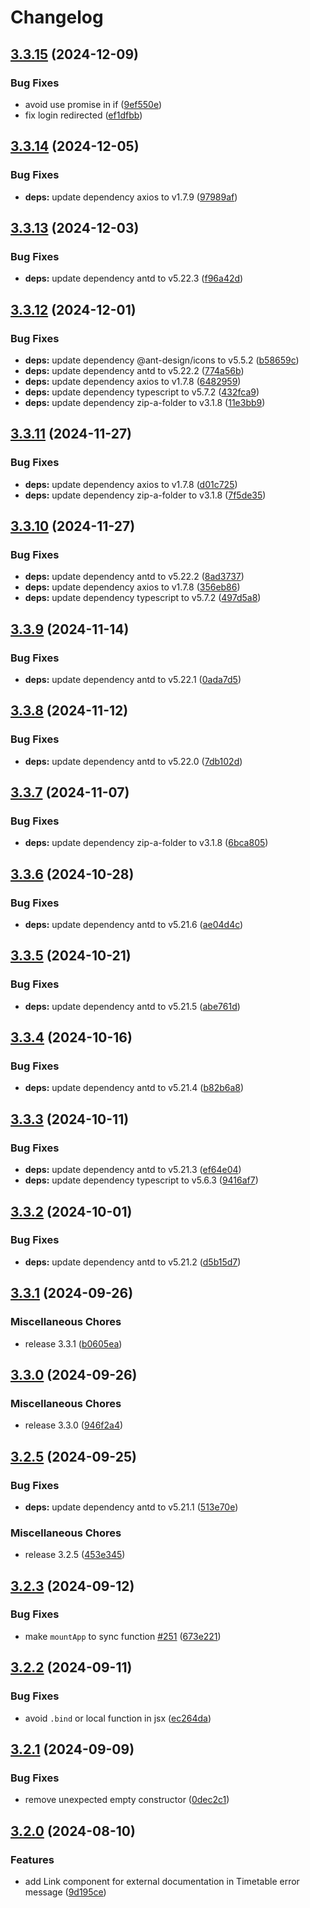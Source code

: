 # Changelog

## [3.3.15](https://github.com/thangved/ctu-extension/compare/v3.3.14...v3.3.15) (2024-12-09)


### Bug Fixes

* avoid use promise in if ([9ef550e](https://github.com/thangved/ctu-extension/commit/9ef550e2090aa75c40e578cda7054777c511e8db))
* fix login redirected ([ef1dfbb](https://github.com/thangved/ctu-extension/commit/ef1dfbbd159dca9234377d8766d32df685675fa7))

## [3.3.14](https://github.com/thangved/ctu-extension/compare/v3.3.13...v3.3.14) (2024-12-05)

### Bug Fixes

-   **deps:** update dependency axios to v1.7.9 ([97989af](https://github.com/thangved/ctu-extension/commit/97989af724911ffade537655f80c6cdbaa5bcf2a))

## [3.3.13](https://github.com/thangved/ctu-extension/compare/v3.3.12...v3.3.13) (2024-12-03)

### Bug Fixes

-   **deps:** update dependency antd to v5.22.3 ([f96a42d](https://github.com/thangved/ctu-extension/commit/f96a42d5f30076ede41349fb51825d2abfef26bf))

## [3.3.12](https://github.com/thangved/ctu-extension/compare/v3.3.11...v3.3.12) (2024-12-01)

### Bug Fixes

-   **deps:** update dependency @ant-design/icons to v5.5.2 ([b58659c](https://github.com/thangved/ctu-extension/commit/b58659c334c1c2112b9a2e3a3a5f660a900f5163))
-   **deps:** update dependency antd to v5.22.2 ([774a56b](https://github.com/thangved/ctu-extension/commit/774a56b151ccc8993e823842a239cff1a7d43c15))
-   **deps:** update dependency axios to v1.7.8 ([6482959](https://github.com/thangved/ctu-extension/commit/6482959edc8901595530aae8d5bc93cff2d01045))
-   **deps:** update dependency typescript to v5.7.2 ([432fca9](https://github.com/thangved/ctu-extension/commit/432fca96c14b09c77a19d95322758a5ccf280c75))
-   **deps:** update dependency zip-a-folder to v3.1.8 ([11e3bb9](https://github.com/thangved/ctu-extension/commit/11e3bb9f86040c85290558ab031d3277634b950d))

## [3.3.11](https://github.com/thangved/ctu-extension/compare/v3.3.10...v3.3.11) (2024-11-27)

### Bug Fixes

-   **deps:** update dependency axios to v1.7.8 ([d01c725](https://github.com/thangved/ctu-extension/commit/d01c7258bb1e07cf2cfd10bdbfd91d33623de027))
-   **deps:** update dependency zip-a-folder to v3.1.8 ([7f5de35](https://github.com/thangved/ctu-extension/commit/7f5de358848ee0f5044d339aaac1ad8028f7dd17))

## [3.3.10](https://github.com/thangved/ctu-extension/compare/v3.3.9...v3.3.10) (2024-11-27)

### Bug Fixes

-   **deps:** update dependency antd to v5.22.2 ([8ad3737](https://github.com/thangved/ctu-extension/commit/8ad3737a0ebc9fc1f1956dd2197dc6895b52c712))
-   **deps:** update dependency axios to v1.7.8 ([356eb86](https://github.com/thangved/ctu-extension/commit/356eb86397af3a32c20cdf95e4116909800e7ecc))
-   **deps:** update dependency typescript to v5.7.2 ([497d5a8](https://github.com/thangved/ctu-extension/commit/497d5a81d0e8eb980b9764ee87731a337b7b3967))

## [3.3.9](https://github.com/thangved/ctu-extension/compare/v3.3.8...v3.3.9) (2024-11-14)

### Bug Fixes

-   **deps:** update dependency antd to v5.22.1 ([0ada7d5](https://github.com/thangved/ctu-extension/commit/0ada7d5b4889bf127fdc4a4d30e348c254417546))

## [3.3.8](https://github.com/thangved/ctu-extension/compare/v3.3.7...v3.3.8) (2024-11-12)

### Bug Fixes

-   **deps:** update dependency antd to v5.22.0 ([7db102d](https://github.com/thangved/ctu-extension/commit/7db102d8dd9737f4e48db569ba972a2b4a8a02ce))

## [3.3.7](https://github.com/thangved/ctu-extension/compare/v3.3.6...v3.3.7) (2024-11-07)

### Bug Fixes

-   **deps:** update dependency zip-a-folder to v3.1.8 ([6bca805](https://github.com/thangved/ctu-extension/commit/6bca80594ca2d6797d9c57f8e7853648d8726253))

## [3.3.6](https://github.com/thangved/ctu-extension/compare/v3.3.5...v3.3.6) (2024-10-28)

### Bug Fixes

-   **deps:** update dependency antd to v5.21.6 ([ae04d4c](https://github.com/thangved/ctu-extension/commit/ae04d4ce3ebf29c228896cafcaf4860a744afdfd))

## [3.3.5](https://github.com/thangved/ctu-extension/compare/v3.3.4...v3.3.5) (2024-10-21)

### Bug Fixes

-   **deps:** update dependency antd to v5.21.5 ([abe761d](https://github.com/thangved/ctu-extension/commit/abe761dfcf770b572365cc3ea0b7fcaf795bd4f3))

## [3.3.4](https://github.com/thangved/ctu-extension/compare/v3.3.3...v3.3.4) (2024-10-16)

### Bug Fixes

-   **deps:** update dependency antd to v5.21.4 ([b82b6a8](https://github.com/thangved/ctu-extension/commit/b82b6a8e3f82c4007a8d0e436d756536d6b02c03))

## [3.3.3](https://github.com/thangved/ctu-extension/compare/v3.3.2...v3.3.3) (2024-10-11)

### Bug Fixes

-   **deps:** update dependency antd to v5.21.3 ([ef64e04](https://github.com/thangved/ctu-extension/commit/ef64e0469e1213c32259f99bd8ec998da5c45030))
-   **deps:** update dependency typescript to v5.6.3 ([9416af7](https://github.com/thangved/ctu-extension/commit/9416af7f0b6bc309619f894ec451fbaf4a23e657))

## [3.3.2](https://github.com/thangved/ctu-extension/compare/v3.3.1...v3.3.2) (2024-10-01)

### Bug Fixes

-   **deps:** update dependency antd to v5.21.2 ([d5b15d7](https://github.com/thangved/ctu-extension/commit/d5b15d7e997d2d2a56349396ca01d8ccec409063))

## [3.3.1](https://github.com/thangved/ctu-extension/compare/v3.3.0...v3.3.1) (2024-09-26)

### Miscellaneous Chores

-   release 3.3.1 ([b0605ea](https://github.com/thangved/ctu-extension/commit/b0605ea6451e9a58aacc364410bc0c8f680f9609))

## [3.3.0](https://github.com/thangved/ctu-extension/compare/v3.2.5...v3.3.0) (2024-09-26)

### Miscellaneous Chores

-   release 3.3.0 ([946f2a4](https://github.com/thangved/ctu-extension/commit/946f2a468ea3a233c403d2f71ecd2d8c463e36fd))

## [3.2.5](https://github.com/thangved/ctu-extension/compare/v3.2.3...v3.2.5) (2024-09-25)

### Bug Fixes

-   **deps:** update dependency antd to v5.21.1 ([513e70e](https://github.com/thangved/ctu-extension/commit/513e70e0d815e6db9e0a45613b0bb6a1b4b4c864))

### Miscellaneous Chores

-   release 3.2.5 ([453e345](https://github.com/thangved/ctu-extension/commit/453e345b16c174e2eba1b1d05429f71154086e4a))

## [3.2.3](https://github.com/thangved/ctu-extension/compare/v3.2.2...v3.2.3) (2024-09-12)

### Bug Fixes

-   make `mountApp` to sync function [#251](https://github.com/thangved/ctu-extension/issues/251) ([673e221](https://github.com/thangved/ctu-extension/commit/673e221ee737341c92586dfb5deebc90b2e03aad))

## [3.2.2](https://github.com/thangved/ctu-extension/compare/v3.2.1...v3.2.2) (2024-09-11)

### Bug Fixes

-   avoid `.bind` or local function in jsx ([ec264da](https://github.com/thangved/ctu-extension/commit/ec264da8bc043617701bd2aef1e5becf4130ac1b))

## [3.2.1](https://github.com/thangved/ctu-extension/compare/v3.2.0...v3.2.1) (2024-09-09)

### Bug Fixes

-   remove unexpected empty constructor ([0dec2c1](https://github.com/thangved/ctu-extension/commit/0dec2c1abfd79e63fd410b6b23cfe4c91a5cad56))

## [3.2.0](https://github.com/thangved/ctu-extension/compare/v3.1.0...v3.2.0) (2024-08-10)

### Features

-   add Link component for external documentation in Timetable error message ([9d195ce](https://github.com/thangved/ctu-extension/commit/9d195cefa5010bd602252987e1224d523a98421a))
